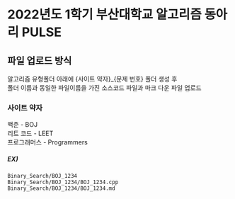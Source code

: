 # 2022년도 1학기 부산대학교 알고리즘 동아리 PULSE

## 파일 업로드 방식

알고리즘 유형폴더 아래에 {사이트 약자}_{문제 번호} 폴더 생성 후 <br>
폴더 이름과 동일한 파일이름을 가진 소스코드 파일과 마크 다운 파일 업로드

### 사이트 약자
백준 - BOJ <br>
리트 코드 - LEET <br>
프로그래머스 - Programmers <br>

##### EX)
```
Binary_Search/BOJ_1234
Binary_Search/BOJ_1234/BOJ_1234.cpp
Binary_Search/BOJ_1234/BOJ_1234.md
```


